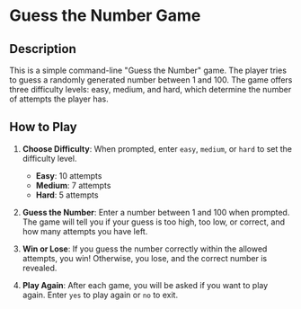 # Guess the Number Game

## Description
This is a simple command-line "Guess the Number" game. The player tries to guess a randomly generated number between 1 and 100. The game offers three difficulty levels: easy, medium, and hard, which determine the number of attempts the player has.

## How to Play
1. **Choose Difficulty**: When prompted, enter `easy`, `medium`, or `hard` to set the difficulty level.
   - **Easy**: 10 attempts
   - **Medium**: 7 attempts
   - **Hard**: 5 attempts

2. **Guess the Number**: Enter a number between 1 and 100 when prompted. The game will tell you if your guess is too high, too low, or correct, and how many attempts you have left.

3. **Win or Lose**: If you guess the number correctly within the allowed attempts, you win! Otherwise, you lose, and the correct number is revealed.

4. **Play Again**: After each game, you will be asked if you want to play again. Enter `yes` to play again or `no` to exit.

